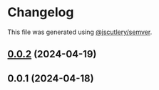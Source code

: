 # Changelog

This file was generated using [@jscutlery/semver](https://github.com/jscutlery/semver).

## [0.0.2](https://github.com/marcolongol/marcolongo.cloud/compare/common-ui-dev0.0.1...common-ui-dev0.0.2) (2024-04-19)

## 0.0.1 (2024-04-18)

